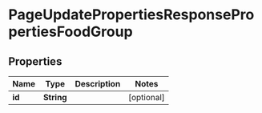 

# PageUpdatePropertiesResponsePropertiesFoodGroup


## Properties

| Name | Type | Description | Notes |
|------------ | ------------- | ------------- | -------------|
|**id** | **String** |  |  [optional] |



